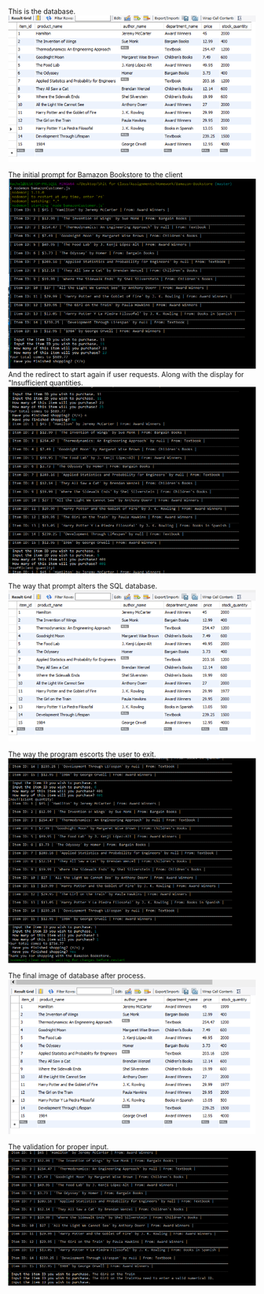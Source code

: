 This is the database.
![Image of Bamazon working 2](images/sqlCapture0.PNG)

The initial prompt for Bamazon Bookstore to the client
![Image of Bamazon working 1](images/Capture0.PNG)
And the redirect to start again if user requests.
Along with the display for "Insufficient quantities.
![Image of Bamazon working 3](images/Capture1.PNG)

The way that prompt alters the SQL database.
![Image of Bamazon working 4](images/sqlCapture1.PNG)

The way the program escorts the user to exit.
![Image of Bamazon working 5](images/Capture2.PNG)

The final image of database after process.
![Image of Bamazon working 6](images/sqlCapture2.PNG)

The validation for proper input.
![Image of Bamazon working 5](images/Capture3.PNG)